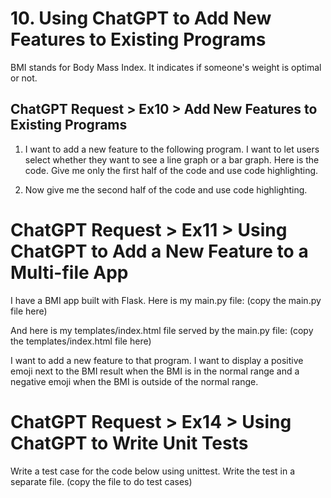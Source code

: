 # 10. Using ChatGPT to Add New Features to Existing Programs
BMI stands for Body Mass Index. It indicates if someone's weight is optimal or not.

## ChatGPT Request > Ex10 > Add New Features to Existing Programs
1. I want to add a new feature to the following program. I want to let users select whether they want to see 
a line graph or a bar graph. Here is the code. Give me only the first half of the code and use 
code highlighting.

2. Now give me the second half of the code and use code highlighting.

# ChatGPT Request > Ex11 > Using ChatGPT to Add a New Feature to a Multi-file App
I have a BMI app built with Flask. Here is my main.py file:
(copy the main.py file here)

And here is my templates/index.html file served by the main.py file:
(copy the templates/index.html file here)

I want to add a new feature to that program. I want to display a positive emoji next to the BMI result
when the BMI is in the normal range and a negative emoji when the BMI is outside of the normal range.

# ChatGPT Request > Ex14 > Using ChatGPT to Write Unit Tests
Write a test case for the code below using unittest. Write the test in a separate file.
(copy the file to do test cases)
